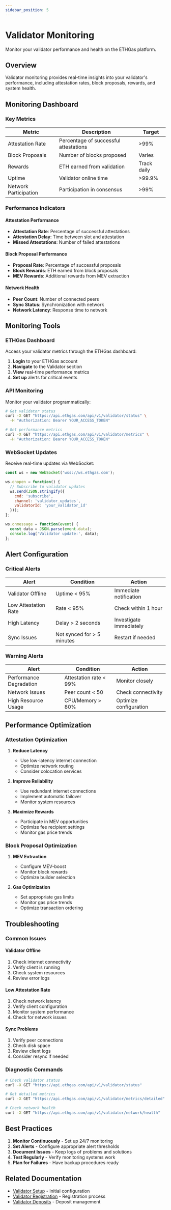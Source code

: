 ```yaml
---
sidebar_position: 5
---
```


# Validator Monitoring

Monitor your validator performance and health on the ETHGas platform.

## Overview

Validator monitoring provides real-time insights into your validator's performance, including attestation rates, block proposals, rewards, and system health.

## Monitoring Dashboard

### Key Metrics

| Metric | Description | Target |
|--------|-------------|--------|
| Attestation Rate | Percentage of successful attestations | >99% |
| Block Proposals | Number of blocks proposed | Varies |
| Rewards | ETH earned from validation | Track daily |
| Uptime | Validator online time | >99.9% |
| Network Participation | Participation in consensus | >99% |

### Performance Indicators

#### Attestation Performance
- **Attestation Rate**: Percentage of successful attestations
- **Attestation Delay**: Time between slot and attestation
- **Missed Attestations**: Number of failed attestations

#### Block Proposal Performance
- **Proposal Rate**: Percentage of successful proposals
- **Block Rewards**: ETH earned from block proposals
- **MEV Rewards**: Additional rewards from MEV extraction

#### Network Health
- **Peer Count**: Number of connected peers
- **Sync Status**: Synchronization with network
- **Network Latency**: Response time to network

## Monitoring Tools

### ETHGas Dashboard

Access your validator metrics through the ETHGas dashboard:

1. **Login** to your ETHGas account
2. **Navigate** to the Validator section
3. **View** real-time performance metrics
4. **Set up** alerts for critical events

### API Monitoring

Monitor your validator programmatically:

```bash
# Get validator status
curl -X GET "https://api.ethgas.com/api/v1/validator/status" \
  -H "Authorization: Bearer YOUR_ACCESS_TOKEN"

# Get performance metrics
curl -X GET "https://api.ethgas.com/api/v1/validator/metrics" \
  -H "Authorization: Bearer YOUR_ACCESS_TOKEN"
```

### WebSocket Updates

Receive real-time updates via WebSocket:

```javascript
const ws = new WebSocket('wss://ws.ethgas.com');

ws.onopen = function() {
  // Subscribe to validator updates
  ws.send(JSON.stringify({
    cmd: 'subscribe',
    channel: 'validator_updates',
    validatorId: 'your_validator_id'
  }));
};

ws.onmessage = function(event) {
  const data = JSON.parse(event.data);
  console.log('Validator update:', data);
};
```

## Alert Configuration

### Critical Alerts

| Alert | Condition | Action |
|-------|-----------|--------|
| Validator Offline | Uptime < 95% | Immediate notification |
| Low Attestation Rate | Rate < 95% | Check within 1 hour |
| High Latency | Delay > 2 seconds | Investigate immediately |
| Sync Issues | Not synced for > 5 minutes | Restart if needed |

### Warning Alerts

| Alert | Condition | Action |
|-------|-----------|--------|
| Performance Degradation | Attestation rate < 99% | Monitor closely |
| Network Issues | Peer count < 50 | Check connectivity |
| High Resource Usage | CPU/Memory > 80% | Optimize configuration |

## Performance Optimization

### Attestation Optimization

1. **Reduce Latency**
   - Use low-latency internet connection
   - Optimize network routing
   - Consider colocation services

2. **Improve Reliability**
   - Use redundant internet connections
   - Implement automatic failover
   - Monitor system resources

3. **Maximize Rewards**
   - Participate in MEV opportunities
   - Optimize fee recipient settings
   - Monitor gas price trends

### Block Proposal Optimization

1. **MEV Extraction**
   - Configure MEV-boost
   - Monitor block rewards
   - Optimize builder selection

2. **Gas Optimization**
   - Set appropriate gas limits
   - Monitor gas price trends
   - Optimize transaction ordering

## Troubleshooting

### Common Issues

#### Validator Offline
1. Check internet connectivity
2. Verify client is running
3. Check system resources
4. Review error logs

#### Low Attestation Rate
1. Check network latency
2. Verify client configuration
3. Monitor system performance
4. Check for network issues

#### Sync Problems
1. Verify peer connections
2. Check disk space
3. Review client logs
4. Consider resync if needed

### Diagnostic Commands

```bash
# Check validator status
curl -X GET "https://api.ethgas.com/api/v1/validator/status"

# Get detailed metrics
curl -X GET "https://api.ethgas.com/api/v1/validator/metrics/detailed"

# Check network health
curl -X GET "https://api.ethgas.com/api/v1/validator/network/health"
```

## Best Practices

1. **Monitor Continuously** - Set up 24/7 monitoring
2. **Set Alerts** - Configure appropriate alert thresholds
3. **Document Issues** - Keep logs of problems and solutions
4. **Test Regularly** - Verify monitoring systems work
5. **Plan for Failures** - Have backup procedures ready

## Related Documentation

- [Validator Setup](/docs/validators/setup) - Initial configuration
- [Validator Registration](/docs/validators/registration) - Registration process
- [Validator Deposits](/docs/validators/deposits) - Deposit management 